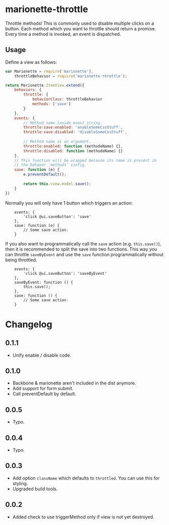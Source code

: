 # marionette-throttle

Throttle methods! This is commonly used to disable multiple clicks on a button. 
Each method which you want to throttle should return a promise. Every time a 
method is invoked, an event is dispatched.  

## Usage

Define a view as follows:
```js
var Marionette = require('marionette'),
    throttleBehavior = require('marionette-throttle');

return Marionette.ItemView.extend({
    behaviors: {
        throttle: {
            behaviorClass: throttleBehavior
            methods: ['save']
        }
    },
    events: {
        // Method name inside event string.
        throttle:save:enabled: 'enableSomeCssStuff',
        throttle:save:disabled: 'disableSomeCssStuff',
          
        // Method name as an argument.
        throttle:enabled: function (methodeName) {},
        throttle:disabled: function (methodeName) {}
    },
    // This function will be wrapped because its name is present in
    // the behavor `methods` config.
    save: function (e) {
        e.preventDefault();
 
        return this.view.model.save();
    }
})

```

Normally you will only have 1 button which triggers an action:

```
    events: {
        'click @ui.saveButton': 'save'
    },
    save: function (e) {
        // Some save action.
    }
```

If you also want to programmatically call the `save` action (e.g. `this.save()`), then it is recommended to split the save into two functions. This way you can throttle `saveByEvent` and use the `save` function programmatically without being throttled.

```
    events: {
        'click @ui.saveButton': 'saveByEvent'
    },
    saveByEvent: function () {
        this.save();
    },
    save: function () {
        // Some save action.
    }
```


# Changelog

## 0.1.1
- Unify enable / disable code.

## 0.1.0
- Backbone & marionette aren't included in the dist anymore.
- Add support for form submit.
- Call preventDefault by default.

## 0.0.5
- Typo.

## 0.0.4
- Typo.

## 0.0.3
- Add option `className` which defaults to  `throttled`. You can use this for styling.
- Upgraded build tools.

## 0.0.2
- Added check to use triggerMethod only if view is not yet destroyed.
